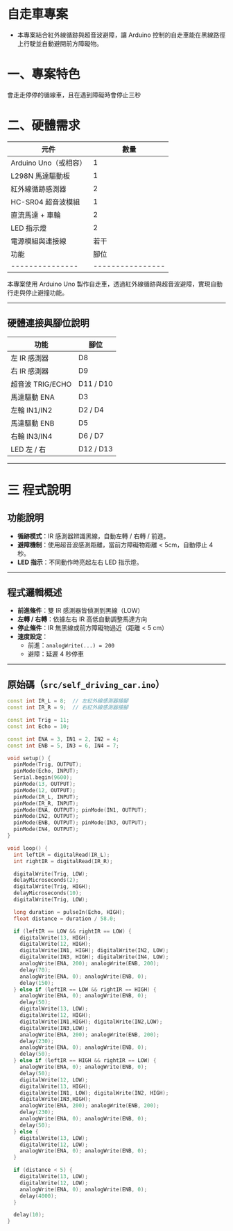 # 自走車專案
- 本專案結合紅外線循跡與超音波避障，讓 Arduino 控制的自走車能在黑線路徑上行駛並自動避開前方障礙物。

# 一、專案特色
會走走停停的循線車，且在遇到障礙時會停止三秒

# 二、硬體需求
| 元件               | 數量 |
| ---------------- | -- |
| Arduino Uno（或相容） | 1  |
| L298N 馬達驅動板      | 1  |
| 紅外線循跡感測器         | 2  |
| HC-SR04 超音波模組    | 1  |
| 直流馬達 + 車輪        | 2  |
| LED 指示燈          | 2  |
| 電源模組與連接線         | 若干 |
| 功能              | 腳位               |
| --------------- | ---------------- |


本專案使用 Arduino Uno 製作自走車，透過紅外線循跡與超音波避障，實現自動行走與停止避撞功能。

---

##  硬體連接與腳位說明

| 功能             | 腳位        |
|------------------|-------------|
| 左 IR 感測器     | D8          |
| 右 IR 感測器     | D9          |
| 超音波 TRIG/ECHO | D11 / D10   |
| 馬達驅動 ENA     | D3          |
| 左輪 IN1/IN2     | D2 / D4     |
| 馬達驅動 ENB     | D5          |
| 右輪 IN3/IN4     | D6 / D7     |
| LED 左 / 右      | D12 / D13   |

---
# 三 程式說明
##  功能說明

-  **循跡模式**：IR 感測器辨識黑線，自動左轉 / 右轉 / 前進。
-  **避障機制**：使用超音波感測距離，當前方障礙物距離 < 5cm，自動停止 4 秒。
-  **LED 指示**：不同動作時亮起左右 LED 指示燈。

---

##  程式邏輯概述

- **前進條件**：雙 IR 感測器皆偵測到黑線（LOW）
- **左轉 / 右轉**：依據左右 IR 高低自動調整馬達方向
- **停止條件**：IR 無黑線或前方障礙物過近（距離 < 5 cm）
- **速度設定**：
  - 前進：`analogWrite(...) = 200`
  - 避障：延遲 4 秒停車

---

##  原始碼（`src/self_driving_car.ino`）

```cpp
const int IR_L = 8;  // 左紅外線感測器接腳
const int IR_R = 9;  // 右紅外線感測器接腳

const int Trig = 11;
const int Echo = 10;

const int ENA = 3, IN1 = 2, IN2 = 4;
const int ENB = 5, IN3 = 6, IN4 = 7;

void setup() {
  pinMode(Trig, OUTPUT);
  pinMode(Echo, INPUT);
  Serial.begin(9600);
  pinMode(13, OUTPUT);
  pinMode(12, OUTPUT);
  pinMode(IR_L, INPUT);
  pinMode(IR_R, INPUT);
  pinMode(ENA, OUTPUT); pinMode(IN1, OUTPUT);
  pinMode(IN2, OUTPUT);
  pinMode(ENB, OUTPUT); pinMode(IN3, OUTPUT);
  pinMode(IN4, OUTPUT);
}

void loop() {
  int leftIR = digitalRead(IR_L);
  int rightIR = digitalRead(IR_R);

  digitalWrite(Trig, LOW);
  delayMicroseconds(2);
  digitalWrite(Trig, HIGH);
  delayMicroseconds(10);
  digitalWrite(Trig, LOW);

  long duration = pulseIn(Echo, HIGH);  
  float distance = duration / 58.0;

  if (leftIR == LOW && rightIR == LOW) {
    digitalWrite(13, HIGH);
    digitalWrite(12, HIGH);
    digitalWrite(IN1, HIGH); digitalWrite(IN2, LOW);
    digitalWrite(IN3, HIGH); digitalWrite(IN4, LOW);
    analogWrite(ENA, 200); analogWrite(ENB, 200);
    delay(70);
    analogWrite(ENA, 0); analogWrite(ENB, 0);
    delay(150);
  } else if (leftIR == LOW && rightIR == HIGH) {
    analogWrite(ENA, 0); analogWrite(ENB, 0);
    delay(50);
    digitalWrite(13, LOW);
    digitalWrite(12, HIGH);
    digitalWrite(IN1,HIGH); digitalWrite(IN2,LOW);
    digitalWrite(IN3,LOW); 
    analogWrite(ENA, 200); analogWrite(ENB, 200);
    delay(230);
    analogWrite(ENA, 0); analogWrite(ENB, 0);
    delay(50);
  } else if (leftIR == HIGH && rightIR == LOW) {
    analogWrite(ENA, 0); analogWrite(ENB, 0);
    delay(50);
    digitalWrite(12, LOW);
    digitalWrite(13, HIGH);
    digitalWrite(IN1, LOW); digitalWrite(IN2, HIGH);
    digitalWrite(IN3,HIGH); 
    analogWrite(ENA, 200); analogWrite(ENB, 200);
    delay(230);
    analogWrite(ENA, 0); analogWrite(ENB, 0);
    delay(50);
  } else {
    digitalWrite(13, LOW);
    digitalWrite(12, LOW);
    analogWrite(ENA, 0); analogWrite(ENB, 0);
  }

  if (distance < 5) {
    digitalWrite(13, LOW);
    digitalWrite(12, LOW);
    analogWrite(ENA, 0); analogWrite(ENB, 0);
    delay(4000);
  }

  delay(10);
}

